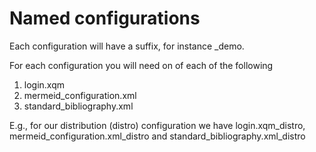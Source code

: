 
# Named configurations 

Each configuration will have a suffix, for instance _demo. 

For each configuration you will need on of each of the following

1. login.xqm
2. mermeid_configuration.xml
3. standard_bibliography.xml

E.g., for our distribution (distro) configuration we have login.xqm_distro,
mermeid_configuration.xml_distro and standard_bibliography.xml_distro

